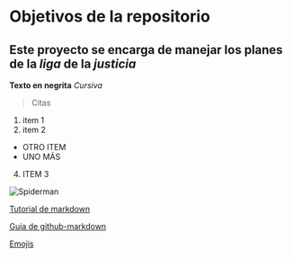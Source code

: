 # Objetivos de la repositorio

## Este proyecto se encarga de manejar los planes de la _liga_ de la *justicia*


**Texto en negrita**
*Cursiva*

> Citas

1. item 1
2. item 2
* OTRO ITEM
* UNO MÁS
4.  ITEM 3


![Spiderman](https://poptv.orange.es/wp-content/uploads/sites/3/2020/08/spider-man-portada-1100x622.jpg)

[Tutorial de markdown](https://www.markdowntutorial.com/)

[Guía de github-markdown](https://guides.github.com/pdfs/markdown-cheatsheet-online.pdf)

[Emojis](https://www.webfx.com/tools/emoji-cheat-sheet/)
